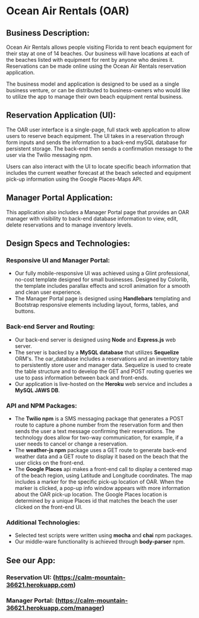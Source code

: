 # Ocean Air Rentals (OAR)

## Business Description:

Ocean Air Rentals allows people visiting Florida to rent beach equipment for their stay at one of 14 beaches. Our business will have locations at each of the beaches listed with equipment for rent by anyone who desires it. Reservations can be made online using the Ocean Air Rentals reservation application.

The business model and application is designed to be used as a single business venture, or can be distributed to business-owners who would like to utilize the app to manage their own beach equipment rental business.

## Reservation Application (UI):

The OAR user interface is a single-page, full stack web application to allow users to reserve beach equipment. The UI takes in a reservation through form inputs and sends the information to a back-end mySQL database for persistent storage. The back-end then sends a confirmation message to the user via the Twilio messaging npm.

Users can also interact with the UI to locate specific beach information that includes the current weather forecast at the beach selected and equipment pick-up information using the Google Places-Maps API.

## Manager Portal Application:

This application also includes a Manager Portal page that provides an OAR manager with visibility to back-end database information to view, edit, delete reservations and to manage inventory levels.


## Design Specs and Technologies:

### Responsive UI and Manager Portal:

* Our fully mobile-responsive UI was achieved using a Glint professional, no-cost template designed for small businesses. Designed by Colorlib, the template includes parallax effects and scroll animation for a smooth and clean user experience. 
* The Manager Portal page is designed using **Handlebars** templating and Bootstrap responsive elements including layout, forms, tables, and buttons.

### Back-end Server and Routing:

* Our back-end server is designed using **Node** and **Express.js** web server.
* The server is backed by a **MySQL database** that utilizes **Sequelize** ORM's. The oar_database includes a reservations and an inventory table to persistently store user and manager data. Sequelize is used to create the table structure and to develop the GET and POST routing queries we use to pass information between back and front-ends. 
* Our application is live-hosted on the **Heroku** web service and includes a **MySQL JAWS DB**.

### API and NPM Packages:

* The **Twilio npm** is a SMS messaging package that generates a POST route to capture a phone number from the reservation form and then sends the user a text message confirming their reservations. The technology does allow for two-way communication, for example, if a user needs to cancel or change a reservation.
* The **weather-js npm** package uses a GET route to generate back-end weather data and a GET route to display it based on the beach that the user clicks on the front-end.
* The **Google Places** api makes a front-end call to display a centered map of the beach region, using Latitude and Longitude coordinates. The map includes a marker for the specific pick-up location of OAR. When the marker is clicked, a pop-up info window appears with more information about the OAR pick-up location. The Google Places location is determined by a unique Places id that matches the beach the user clicked on the front-end UI.

### Additional Technologies:

* Selected test scripts were written using **mocha** and **chai** npm packages.
* Our middle-ware functionality is achieved through **body-parser** npm.


## See our App: 

### Reservation UI: (https://calm-mountain-36621.herokuapp.com)

### Manager Portal: (https://calm-mountain-36621.herokuapp.com/manager)